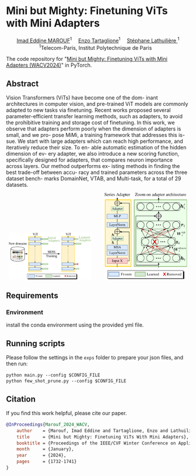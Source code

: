 # Mini but Mighty: Finetuning ViTs with Mini Adapters

<div align="center">

<div>
    <a href='' target='_blank'>Imad Eddine MAROUF</a><sup>1</sup>&emsp;
    <a href='' target='_blank'>Enzo Tartaglione</a><sup>1</sup>&emsp;
    <a href='' target='_blank'>Stéphane Lathuilière </a><sup>1</sup>
</div>

<div>
<sup>1</sup>Telecom-Paris, Institut Polytechnique de Paris&emsp;
</div>
</div>

The code repository for "[Mini but Mighty: Finetuning ViTs with Mini Adapters (WACV2024)]([https://openaccess.thecvf.com/content/WACV2024/html/Marouf_Mini_but_Mighty_Finetuning_ViTs_With_Mini_Adapters_WACV_2024_paper.html](https://openaccess.thecvf.com/content/WACV2024/html/Marouf_Mini_but_Mighty_Finetuning_ViTs_With_Mini_Adapters_WACV_2024_paper.html))" in PyTorch.

## Abstract

Vision Transformers (ViTs) have become one of the dom-
inant architectures in computer vision, and pre-trained ViT
models are commonly adapted to new tasks via finetuning.
Recent works proposed several parameter-efficient transfer
learning methods, such as adapters, to avoid the prohibitive
training and storage cost of finetuning.
In this work, we observe that adapters perform poorly
when the dimension of adapters is small, and we pro-
pose MiMi, a training framework that addresses this is-
sue. We start with large adapters which can reach high
performance, and iteratively reduce their size. To en-
able automatic estimation of the hidden dimension of ev-
ery adapter, we also introduce a new scoring function,
specifically designed for adapters, that compares neuron
importance across layers. Our method outperforms ex-
isting methods in finding the best trade-off between accu-
racy and trained parameters across the three dataset bench-
marks DomainNet, VTAB, and Multi-task, for a total of 29
datasets. 

<p align="center">
  <img src="public/TeaserAdaptiveAdapters.png" width="45%" alt=Teaser" />
  &nbsp; &nbsp; &nbsp; &nbsp;  <!-- Spaces to create some gap -->
  <img src="public/mainFig.png" width="45%" alt="Main MiMi Design" />
</p>

## Requirements
### Environment
install the conda environment using the provided yml file.

## Running scripts
Please follow the settings in the `exps` folder to prepare your json files, and then run:

```
python main.py --config $CONFIG_FILE
python few_shot_prune.py --config $CONFIG_FILE
```
## Citation

If you find this work helpful, please cite our paper.

```bibtex
@InProceedings{Marouf_2024_WACV,
    author    = {Marouf, Imad Eddine and Tartaglione, Enzo and Lathuili\`ere, St\'ephane},
    title     = {Mini but Mighty: Finetuning ViTs With Mini Adapters},
    booktitle = {Proceedings of the IEEE/CVF Winter Conference on Applications of Computer Vision (WACV)},
    month     = {January},
    year      = {2024},
    pages     = {1732-1741}
}
